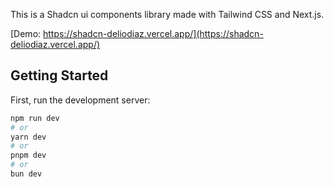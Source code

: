 This is a Shadcn ui components library made with Tailwind CSS and Next.js.

[Demo: https://shadcn-deliodiaz.vercel.app/](https://shadcn-deliodiaz.vercel.app/)

## Getting Started

First, run the development server:

```bash
npm run dev
# or
yarn dev
# or
pnpm dev
# or
bun dev
```

